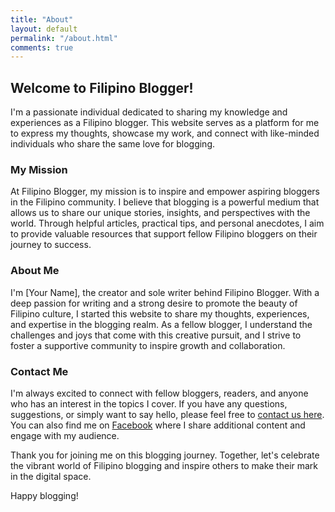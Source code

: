 ```yaml
---
title: "About"
layout: default
permalink: "/about.html"
comments: true
---
```

## Welcome to Filipino Blogger!

I'm a passionate individual dedicated to sharing my knowledge and experiences as a Filipino blogger. This website serves as a platform for me to express my thoughts, showcase my work, and connect with like-minded individuals who share the same love for blogging.

### My Mission

At Filipino Blogger, my mission is to inspire and empower aspiring bloggers in the Filipino community. I believe that blogging is a powerful medium that allows us to share our unique stories, insights, and perspectives with the world. Through helpful articles, practical tips, and personal anecdotes, I aim to provide valuable resources that support fellow Filipino bloggers on their journey to success.

### About Me

I'm [Your Name], the creator and sole writer behind Filipino Blogger. With a deep passion for writing and a strong desire to promote the beauty of Filipino culture, I started this website to share my thoughts, experiences, and expertise in the blogging realm. As a fellow blogger, I understand the challenges and joys that come with this creative pursuit, and I strive to foster a supportive community to inspire growth and collaboration.

### Contact Me

I'm always excited to connect with fellow bloggers, readers, and anyone who has an interest in the topics I cover. If you have any questions, suggestions, or simply want to say hello, please feel free to [contact us here]({{site.baseurl}}/contact.html). You can also find me on [Facebook](https://www.facebook.com/filipinobloggerofficial) where I share additional content and engage with my audience.

Thank you for joining me on this blogging journey. Together, let's celebrate the vibrant world of Filipino blogging and inspire others to make their mark in the digital space.

Happy blogging!
